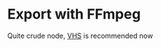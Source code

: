 # Export with FFmpeg

Quite crude node, [VHS](https://github.com/Kosinkadink/ComfyUI-VideoHelperSuite) is recommended now
